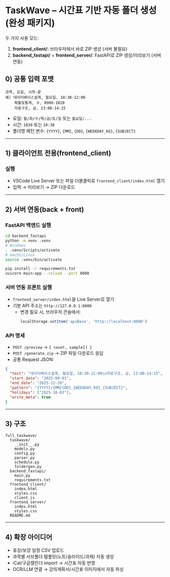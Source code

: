 
# TaskWave – 시간표 기반 자동 폴더 생성 (완성 패키지)

두 가지 사용 모드:
1. **frontend_client/**: 브라우저에서 바로 ZIP 생성 (서버 불필요)
2. **backend_fastapi/** + **frontend_server/**: FastAPI로 ZIP 생성/미리보기 (서버 연동)

## 0) 공통 입력 포맷
```
과목, 요일, 시작-끝
예) 데이터베이스설계, 월요일, 10:30-12:00
    확률및통계, 수, 0900-1020
    자료구조, 금, 13:00-14:15
```
- 요일: `월/화/수/목/금/토/일` 또는 `월요일/...`
- 시간: `1030` 또는 `10:30`
- 폴더명 패턴 변수: `{YYYY}`, `{MM}`, `{DD}`, `{WEEKDAY_KO}`, `{SUBJECT}`

---
## 1) 클라이언트 전용(frontend_client)

### 실행
- VSCode Live Server 또는 파일 더블클릭로 `frontend_client/index.html` 열기
- 입력 → 미리보기 → ZIP 다운로드

---
## 2) 서버 연동(back + front)

### FastAPI 백엔드 실행
```bash
cd backend_fastapi
python -m venv .venv
# Windows
. .venv/Scripts/activate
# macOS/Linux
source .venv/bin/activate

pip install -r requirements.txt
uvicorn main:app --reload --port 8000
```

### 서버 연동 프론트 실행
- `frontend_server/index.html`을 Live Server로 열기
- 기본 API 주소는 `http://127.0.0.1:8000`
  - 변경 필요 시, 브라우저 콘솔에서:
    ```js
    localStorage.setItem('apiBase', 'http://localhost:8000')
    ```

### API 명세
- `POST /preview` → `{ count, sample[] }`
- `POST /generate.zip` → ZIP 파일 다운로드 응답
- 공통 Request JSON:
```json
{
  "text": "데이터베이스설계, 월요일, 10:30-12:00\n자료구조, 금, 13:00-14:15",
  "start_date": "2025-09-01",
  "end_date": "2025-12-20",
  "pattern": "{YYYY}/{MM}{DD}_{WEEKDAY_KO}_{SUBJECT}",
  "holidays": ["2025-10-03"],
  "write_meta": true
}
```

---
## 3) 구조
```
full_taskwave/
  taskwave/
    __init__.py
    models.py
    config.py
    parser.py
    schedule.py
    foldergen.py
  backend_fastapi/
    main.py
    requirements.txt
  frontend_client/
    index.html
    styles.css
    client.js
  frontend_server/
    index.html
    styles.css
  README.md
```

---
## 4) 확장 아이디어
- 휴강/보강 일정 CSV 업로드
- 과목별 서브폴더 템플릿(노트/슬라이드/과제) 자동 생성
- iCal/구글캘린더 import → 시간표 자동 반영
- OCR/LLM 연결 → 강의계획서/시간표 이미지에서 자동 파싱
